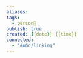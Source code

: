 ```yaml
---
aliases: 
tags:
  - person👤
publish: true
created: {{date}} {{time}}
connected:
  - "#обс/linking"
---
```





